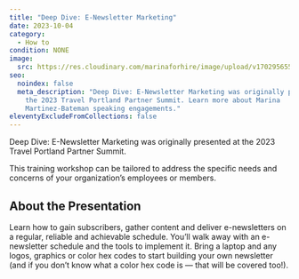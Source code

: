 ```yaml
---
title: "Deep Dive: E-Newsletter Marketing"
date: 2023-10-04
category:
  - How to
condition: NONE
image:
  src: https://res.cloudinary.com/marinaforhire/image/upload/v1702956555/new-coyote-presents-newsletters_uevw36.jpg
seo:
  noindex: false
  meta_description: "Deep Dive: E-Newsletter Marketing was originally presented at
    the 2023 Travel Portland Partner Summit. Learn more about Marina
    Martinez-Bateman speaking engagements."
eleventyExcludeFromCollections: false
---
```

Deep Dive: E-Newsletter Marketing was originally presented at the 2023 Travel Portland Partner Summit.



This training workshop can be tailored to address the specific needs and concerns of your organization’s employees or members.



## About the Presentation

Learn how to gain subscribers, gather content and deliver e-newsletters on a regular, reliable and achievable schedule. You’ll walk away with an e-newsletter schedule and the tools to implement it. Bring a laptop and any logos, graphics or color hex codes to start building your own newsletter (and if you don’t know what a color hex code is — that will be covered too!).
